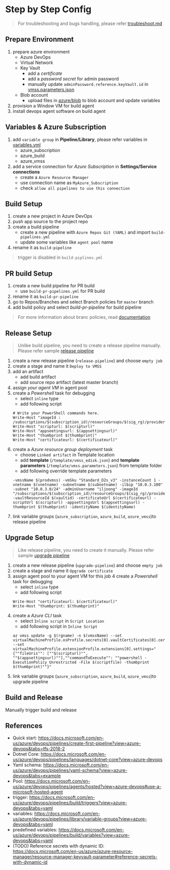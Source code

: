 # Step by Step Config

> For troubleshooting and bugs handling, please refer [troubleshoot.md](./troubleshoot.md)

## Prepare Environment

1. prepare azure environment
    - Azure DevOps
    - Virtual Network
    - Key Vault
        - add a _certificate_
        - add a _password secret_ for admin password
        - manually update `adminPassword.reference.keyVault.id` in [vmss.parameters.json](./template/vmss.parameters.json)
    - Blob account
        - upload files in [azure/blob](./azure/blob/) to blob account and update variables
2. provision a Window VM for build agent
3. install devops agent software on build agent

## Variables & Azure Subscription

1. add `variable group` in __Pipeline/Library__, please refer variables in [variables.yml](./variables.yml)
    - azure_subscription
    - azure_build
    - azure_vmss
2. add a service connection for _Azure Subscription_ in __Settings/Service connections__
    - create a `Azure Resource Manager`
    - use connection name as `MyAzure_Subscription`
    - check `allow all pipelines to use this connection`

## Build Setup

1. create a new project in Azure DevOps
2. push app source to the project repo
3. create a build pipeline
    - create a new pipeline with `Azure Repos Git (YAML)` and import `build-pipelines.yml`
    - update some variables like `agent pool` name
4. rename it as `build-pipeline`

> trigger is disabled in `build-piplines.yml` 

## PR build Setup

1. create a new build pipeline for PR build
    - use `build-pr-pipelines.yml` for PR build
2. rename it as `build-pr-pipeline`
3. go to Repos/Branches and select Branch policies for `master` branch
4. add build policy and select _build-pr-pipeline_ for build pipeline

> For more information about branc policies, read [documentation](https://docs.microsoft.com/en-us/azure/devops/repos/git/branch-policies?view=azure-devops)


## Release Setup

> Unlike build pipeline, you need to create a release pipeline manually. Please refer sample [release pipeline](./azure/release_sample/release-pipeline.yml)

1. create a new release pipeline (`release-pipeline`) and choose `empty job`
2. create a stage and name it `Deploy to VMSS`
3. add an artifact
    - add build artifact
    - add source repo artifact (latest master branch)
4. assign _your agent VM_ in agent pool
5. create a _Powershell_ task for debugging
    - select `inline` type
    - add following script
    ```
    # Write your PowerShell commands here.
    Write-Host "imageId : /subscriptions/$(subscription_id)/resourceGroups/$(sig_rg)/providers/Microsoft.Compute/galleries/$(sig_name)/images/$(sig_prefix)-$(Build.BuildId)/versions/1.0.$(Build.BuildId)"
    Write-Host "scripturl: $(scripturl)" 
    Write-Host "appseetingsurl: $(appsettingsurl)"
    Write-Host "thumbprint $(thumbprint)"
    Write-Host "certificateurl: $(certificateurl)"
    ``` 
6. create a _Azure resource group deployment_ task
    - choose `Linked artifact` in Template location
    - add __template__ (`/template/vmss_edisk.json`) and __template parameters__ (`/template/vmss.parameters.json`) from template folder
    - add following override template parameters
    ```
    -vmssName $(prodvmss) -vmSku "Standard_D2s_v3" -instanceCount 1 -vnetname $(vnetname) -subnetname $(subnetname) -ilbip "10.0.3.100" -subnet "10.0.3.0/24" -adminUsername "iljoong" -imageId "/subscriptions/$(subscription_id)/resourceGroups/$(sig_rg)/providers/Microsoft.Compute/galleries/$(sig_name)/images/$(sig_prefix)-$(Build.BuildId)/versions/1.0.$(Build.BuildId)" -vaultResourceId $(vaultid) -certificateUrl $(certificateurl) -scriptUrl $(scripturl) -appsettingsUrl $(appsettingsurl) -thumbprint $(thumbprint) -identityName $(identityName)
    ```
7. link variable groups (`azure_subscription`, `azure_build`, `azure_vmss`)to release pipeline

## Upgrade Setup

> Like release pipeline, you need to create it manually. Please refer sample [upgrade pipeline](./azure/release_sample/upgrade-pipeline.yml)

1. create a new release pipeline (`upgrade-pipeline`) and choose `empty job`
2. create a stage and name it `Upgrade certificate`
3. assign agent pool to your agent VM for this job
4 create a _Powershell_ task for debugging
    - select `inline` type
    - add following script
    ```
    Write-Host "certificateurl: $(certificateurl)"
    Write-Host "thumbprint: $(thumbprint)"
    ```
5. create a _Azure CLI_ task
   - select `Inline script` in `Script Location`
   - add following script in `Inline Script`
   ```
   az vmss update -g $(rgname) -n $(vmssName) --set virtualMachineProfile.osProfile.secrets[0].vaultCertificates[0].certificateUrl="$(certificateurl)" --set virtualMachineProfile.extensionProfile.extensions[0].settings="{""fileUris"": [""$(scripturl)"", ""$(appsettingsurl)""],""commandToExecute"": ""powershell -ExecutionPolicy Unrestricted -File $(scriptfile) -thumbprint $(thumbprint)""}"
   ```
6. link variable groups (`azure_subscription`, `azure_build`, `azure_vmss`)to upgrade pipeline

## Build and Release

Manually trigger build and release

## References

  - Quick start: https://docs.microsoft.com/en-us/azure/devops/pipelines/create-first-pipeline?view=azure-devops&tabs=tfs-2018-2
  - Dotnet Core: https://docs.microsoft.com/en-us/azure/devops/pipelines/languages/dotnet-core?view=azure-devops
  - Yaml schema: https://docs.microsoft.com/en-us/azure/devops/pipelines/yaml-schema?view=azure-devops&tabs=example
  - Pool: https://docs.microsoft.com/en-us/azure/devops/pipelines/agents/hosted?view=azure-devops#use-a-microsoft-hosted-agent
  - trigger: https://docs.microsoft.com/en-us/azure/devops/pipelines/build/triggers?view=azure-devops&tabs=yaml
  - variables: https://docs.microsoft.com/en-us/azure/devops/pipelines/library/variable-groups?view=azure-devops&tabs=yaml
  - predefined variables: https://docs.microsoft.com/en-us/azure/devops/pipelines/build/variables?view=azure-devops&tabs=yaml
  - (TODO) Reference secrets with dynamic ID: https://docs.microsoft.com/en-us/azure/azure-resource-manager/resource-manager-keyvault-parameter#reference-secrets-with-dynamic-id